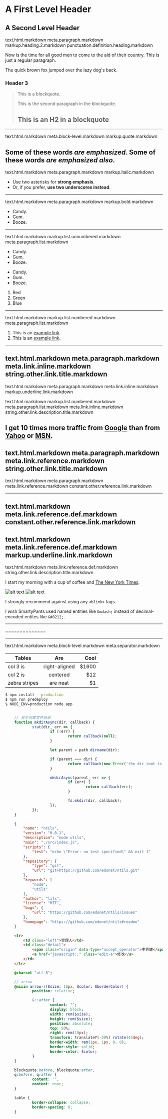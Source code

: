 <!-- just a comments: this is a markdown dome -->

A First Level Header
====================

A Second Level Header
---------------------
text.html.markdown
meta.paragraph.markdown
markup.heading.2.markdown
punctuation.definition.heading.markdown

Now is the time for all good men to come to
the aid of their country. This is just a
regular paragraph.

The quick brown fox jumped over the lazy
dog's back.

### Header 3

> This is a blockquote.
>
> This is the second paragraph in the blockquote.
>
> ## This is an H2 in a blockquote
-------------------------------------
text.html.markdown
meta.block-level.markdown
markup.quote.markdown


Some of these words *are emphasized*.
Some of these words _are emphasized also_.
-------------------------
text.html.markdown
meta.paragraph.markdown
markup.italic.markdown


* Use two asterisks for **strong emphasis**.
* Or, if you prefer, __use two underscores instead__.
--------------------------
text.html.markdown
meta.paragraph.markdown
markup.bold.markdown

*   Candy.
*   Gum.
*   Booze.
---------------------------------------------
text.html.markdown
markup.list.unnumbered.markdown
meta.paragraph.list.markdown

+   Candy.
+   Gum.
+   Booze.

-   Candy.
-   Gum.
-   Booze.

1.  Red
2.  Green
3.  Blue
--------------------------------------------------
text.html.markdown
markup.list.numbered.markdown
meta.paragraph.list.markdown

1. This is an [example link](http://example.com/).
2. This is an [example link](http://example.com/ "With a Title").

------------------------------------
text.html.markdown
meta.paragraph.markdown
meta.link.inline.markdown
string.other.link.title.markdown
------------------------------------
text.html.markdown
meta.paragraph.markdown
meta.link.inline.markdown
markup.underline.link.markdown

text.html.markdown markup.list.numbered.markdown meta.paragraph.list.markdown meta.link.inline.markdown string.other.link.description.title.markdown

I get 10 times more traffic from [Google][1] than from
[Yahoo][2] or [MSN][3].
-----------------------------------
text.html.markdown
meta.paragraph.markdown
meta.link.reference.markdown
string.other.link.title.markdown
-------------------------------------
text.html.markdown
meta.paragraph.markdown
meta.link.reference.markdown
constant.other.reference.link.markdown

[1]: http://google.com/        "Google"
[2]: http://search.yahoo.com/  "Yahoo Search"
[3]: http://search.msn.com/    "MSN Search"
-----------------------------
text.html.markdown
meta.link.reference.def.markdown
constant.other.reference.link.markdown
-----------------------------
text.html.markdown
meta.link.reference.def.markdown
markup.underline.link.markdown
-----------------------------
text.html.markdown
meta.link.reference.def.markdown
string.other.link.description.title.markdown

[PlDb]: <https://github.com/joemccann/dillinger/tree/master/plugins/dropbox/README.md>
[PlGh]:  <https://github.com/joemccann/dillinger/tree/master/plugins/github/README.md>
[PlGd]: <https://github.com/joemccann/dillinger/tree/master/plugins/googledrive/README.md>
[PlOd]: <https://github.com/joemccann/dillinger/tree/master/plugins/onedrive/README.md>


I start my morning with a cup of coffee and
[The New York Times][NY Times].

[ny times]: http://www.nytimes.com/

![alt text](/path/to/img.jpg "Title")
![alt text][id]

[id]: /path/to/img.jpg "Title"

I strongly recommend against using any `<blink>` tags.

I wish SmartyPants used named entities like `&mdash;`
instead of decimal-encoded entites like `&#8212;`.

---------

==============

***
text.html.markdown
meta.block-level.markdown
meta.separator.markdown

| Tables        | Are           | Cool  |
| ------------- |:-------------:| -----:|
| col 3 is      | right-aligned | $1600 |
| col 2 is      | centered      |   $12 |
| zebra stripes | are neat      |    $1 |



```sh
$ npm install --production
$ npm run predeploy
$ NODE_ENV=production node app
```

```javascript

    // 异步创建文件目录
    function mkdirAsync(dir, callback) {
            stat(dir, err => {
                    if (!err) {
                            return callback(null);
                    }

                    let parent = path.dirname(dir);

                    if (parent === dir) {
                            return callback(new Error('the dir root is not exists!'));
                    }

                    mkdirAsync(parent, err => {
                            if (err) {
                                    return callback(err);
                            }

                            fs.mkdir(dir, callback);
                    });
            });
    }

```

```json
    {
        "name": "ntils",
        "version": "0.0.1",
        "description": "node utils",
        "main": "./src/index.js",
        "scripts": {
            "test": "echo \"Error: no test specified\" && exit 1"
        },
        "repository": {
            "type": "git",
            "url": "git+https://github.com/edonet/ntils.git"
        },
        "keywords": [
            "node",
            "utils"
        ],
        "author": "lifx",
        "license": "MIT",
        "bugs": {
            "url": "https://github.com/edonet/ntils/issues"
        },
        "homepage": "https://github.com/edonet/ntils#readme"
    }
```

```html
    <tr>
        <td class="left">受理人</td>
        <td class="detail">
            <span class="origin" data-type="accept_operator">李芳雄</span>
            <a href="javascript:;" class="edit-a">修改</a>
        </td>
    </tr>
```

```sass
    @charset "utf-8";

    // arrow
    @mixin arrow-r($size: 10px, $color: $borderColor) {
            position: relative;

            &::after {
                    content: "";
                    display: block;
                    width: rem($size);
                    height: rem($size);
                    position: absolute;
                    top: 50%;
                    right: rem(10px);
                    transform: translateY(-50%) rotate(45deg);
                    border-width: rem(1px, 1px, 0, 0);
                    border-style: solid;
                    border-color: $color;
            }
    }

```

```css
    blockquote:before, blockquote:after,
    q:before, q:after {
            content: '';
            content: none;
    }

    table {
            border-collapse: collapse;
            border-spacing: 0;
    }
```
